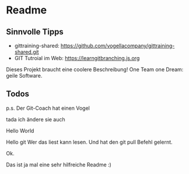 # Readme

## Sinnvolle Tipps

* gittraining-shared: https://github.com/vogellacompany/gittraining-shared.git
* GIT Tutroial im Web:  https://learngitbranching.js.org 

Dieses Projekt braucht eine coolere Beschreibung!
One Team one Dream: geile Software.

## Todos 

p.s. Der Git-Coach hat einen Vogel



tada ich ändere sie auch 


Hello World

Hello git
Wer das liest kann lesen. Und hat den git pull Befehl gelernt.


Ok.

Das ist ja mal eine sehr hilfreiche Readme :)
